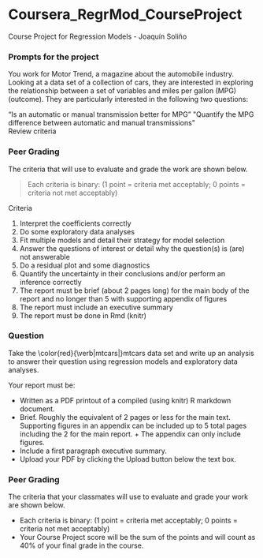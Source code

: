 # Coursera_RegrMod_CourseProject
Course Project for Regression Models - Joaquín Soliño

### Prompts for the project 

You work for Motor Trend, a magazine about the automobile industry. Looking at a data set of a collection of cars, they are interested in exploring the relationship between a set of variables and miles per gallon (MPG) (outcome). They are particularly interested in the following two questions:

“Is an automatic or manual transmission better for MPG”
"Quantify the MPG difference between automatic and manual transmissions"  
Review criteria


### Peer Grading

The criteria that will use to evaluate and grade the  work are shown below.

> Each criteria is binary: (1 point = criteria met acceptably; 0 points = criteria not met acceptably)

Criteria

1. Interpret the coefficients correctly
2. Do some exploratory data analyses
3. Fit multiple models and detail their strategy for model selection
4. Answer the questions of interest or detail why the question(s) is (are) not answerable
5. Do a residual plot and some diagnostics
6. Quantify the uncertainty in their conclusions and/or perform an inference correctly
7. The report must be brief (about 2 pages long) for the main body of the report and no longer than 5 with supporting appendix of figures
8. The report must include an executive summary
9. The report must be done in Rmd (knitr)

### Question

Take the \color{red}{\verb|mtcars|}mtcars data set and write up an analysis to answer their question using regression models and exploratory data analyses.

Your report must be:

+ Written as a PDF printout of a compiled (using knitr) R markdown document.
+ Brief. Roughly the equivalent of 2 pages or less for the main text. Supporting figures in an appendix can be included up to 5 total pages including the 2 for the main report. + The appendix can only include figures.
+ Include a first paragraph executive summary.
+ Upload your PDF by clicking the Upload button below the text box.

### Peer Grading

The criteria that your classmates will use to evaluate and grade your work are shown below. 

+ Each criteria is binary: (1 point = criteria met acceptably; 0 points = criteria not met acceptably)
+ Your Course Project score will be the sum of the points and will count as 40% of your final grade in the course. 

